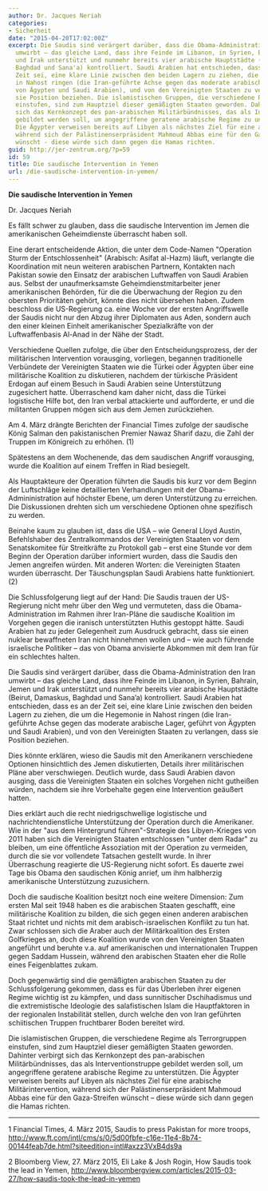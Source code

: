 ```yaml
---
author: Dr. Jacques Neriah
categories:
- Sicherheit
date: "2015-04-20T17:02:00Z"
excerpt: Die Saudis sind verärgert darüber, dass die Obama-Administration den Iran
  umwirbt – das gleiche Land, dass ihre Feinde im Libanon, in Syrien, Bahrain, Jemen
  und Irak unterstützt und nunmehr bereits vier arabische Hauptstädte (Beirut, Damaskus,
  Baghdad und Sana'a) kontrolliert. Saudi Arabien hat entschieden, dass es an der
  Zeit sei, eine klare Linie zwischen den beiden Lagern zu ziehen, die um die Hegemonie
  in Nahost ringen (die Iran-geführte Achse gegen das moderate arabische Lager, geführt
  von Ägypten und Saudi Arabien), und von den Vereinigten Staaten zu verlangen, dass
  sie Position beziehen. Die islamistischen Gruppen, die verschiedene Regime als Terrorgruppen
  einstufen, sind zum Hauptziel dieser gemäßigten Staaten geworden. Dahinter verbirgt
  sich das Kernkonzept des pan-arabischen Militärbündnisses, das als Interventionstruppe
  gebildet werden soll, um angegriffene geratene arabische Regime zu unterstützen.
  Die Ägypter verweisen bereits auf Libyen als nächstes Ziel für eine arabische Militärintervention,
  während sich der Palästinenserpräsident Mahmoud Abbas eine für den Gaza-Streifen
  wünscht - diese würde sich dann gegen die Hamas richten.
guid: http://jer-zentrum.org/?p=59
id: 59
title: Die saudische Intervention in Yemen
url: /die-saudische-intervention-in-yemen/
---
```


**Die saudische Intervention in Yemen**  


Dr. Jacques Neriah

Es fällt schwer zu glauben, dass die saudische Intervention im Jemen die amerikanischen Geheimdienste überrascht haben soll.

  
Eine derart entscheidende Aktion, die unter dem Code-Namen "Operation Sturm der Entschlossenheit" (Arabisch: Asifat al-Hazm) läuft, verlangte die Koordination mit neun weiteren arabischen Partnern, Kontakten nach Pakistan sowie den Einsatz der arabischen Luftwaffen von Saudi Arabien aus. Selbst der unaufmerksamste Geheimdienstmitarbeiter jener amerikanischen Behörden, für die die Überwachung der Region zu den obersten Prioritäten gehört, könnte dies nicht übersehen haben. Zudem beschloss die US-Regierung ca. eine Woche vor der ersten Angriffswelle der Saudis nicht nur den Abzug ihrer Diplomaten aus Aden, sondern auch den einer kleinen Einheit amerikanischer Spezialkräfte von der Luftwaffenbasis Al-Anad in der Nähe der Stadt.

Verschiedene Quellen zufolge, die über den Entscheidungsprozess, der der militärischen Intervention vorausging, vorliegen, begannen traditionelle Verbündete der Vereinigten Staaten wie die Türkei oder Ägypten über eine militärische Koalition zu diskutieren, nachdem der türkische Präsident Erdogan auf einem Besuch in Saudi Arabien seine Unterstützung zugesichert hatte. Überraschend kam daher nicht, dass die Türkei logistische Hilfe bot, den Iran verbal attackierte und aufforderte, er und die militanten Gruppen mögen sich aus dem Jemen zurückziehen.

Am 4. März drängte Berichten der Financial Times zufolge der saudische König Salman den pakistanischen Premier Nawaz Sharif dazu, die Zahl der Truppen im Königreich zu erhöhen. (1)

Spätestens an dem Wochenende, das dem saudischen Angriff vorausging, wurde die Koalition auf einem Treffen in Riad besiegelt.

Als Hauptakteure der Operation führten die Saudis bis kurz vor dem Beginn der Luftschläge keine detaillierten Verhandlungen mit der Obama-Admininistration auf höchster Ebene, um deren Unterstützung zu erreichen. Die Diskussionen drehten sich um verschiedene Optionen ohne spezifisch zu werden.

Beinahe kaum zu glauben ist, dass die USA – wie General Lloyd Austin, Befehlshaber des Zentralkommandos der Vereinigten Staaten vor dem Senatskomitee für Streitkräfte zu Protokoll gab – erst eine Stunde vor dem Beginn der Operation darüber informiert wurden, dass die Saudis den Jemen angreifen würden. Mit anderen Worten: die Vereinigten Staaten wurden überrascht. Der Täuschungsplan Saudi Arabiens hatte funktioniert. (2)

Die Schlussfolgerung liegt auf der Hand: Die Saudis trauen der US-Regierung nicht mehr über den Weg und vermuteten, dass die Obama-Administration im Rahmen ihrer Iran-Pläne die saudische Koalition im Vorgehen gegen die iranisch unterstützten Huthis gestoppt hätte. Saudi Arabien hat zu jeder Gelegenheit zum Ausdruck gebracht, dass sie einen nuklear bewaffneten Iran nicht hinnehmen wollen und – wie auch führende israelische Politiker – das von Obama anvisierte Abkommen mit dem Iran für ein schlechtes halten.

Die Saudis sind verärgert darüber, dass die Obama-Administration den Iran umwirbt – das gleiche Land, dass ihre Feinde im Libanon, in Syrien, Bahrain, Jemen und Irak unterstützt und nunmehr bereits vier arabische Hauptstädte (Beirut, Damaskus, Baghdad und Sana’a) kontrolliert. Saudi Arabien hat entschieden, dass es an der Zeit sei, eine klare Linie zwischen den beiden Lagern zu ziehen, die um die Hegemonie in Nahost ringen (die Iran-geführte Achse gegen das moderate arabische Lager, geführt von Ägypten und Saudi Arabien), und von den Vereinigten Staaten zu verlangen, dass sie Position beziehen.

Dies könnte erklären, wieso die Saudis mit den Amerikanern verschiedene Optionen hinsichtlich des Jemen diskutierten, Details ihrer militärischen Pläne aber verschwiegen. Deutlich wurde, dass Saudi Arabien davon ausging, dass die Vereinigten Staaten ein solches Vorgehen nicht gutheißen würden, nachdem sie ihre Vorbehalte gegen eine Intervention geäußert hatten.

Dies erklärt auch die recht niedrigschwellige logistische und nachrichtendienstliche Unterstützung der Operation durch die Amerikaner. Wie in der "aus dem Hintergrund führen"-Strategie des Libyen-Krieges von 2011 haben sich die Vereinigten Staaten entschlossen "unter dem Radar" zu bleiben, um eine öffentliche Assoziation mit der Operation zu vermeiden, durch die sie vor vollendete Tatsachen gestellt wurde. In ihrer Überraschung reagierte die US-Regierung nicht sofort. Es dauerte zwei Tage bis Obama den saudischen König anrief, um ihm halbherzig amerikanische Unterstützung zuzusichern.

Doch die saudische Koalition besitzt noch eine weitere Dimension: Zum ersten Mal seit 1948 haben es die arabischen Staaten geschafft, eine militärische Koalition zu bilden, die sich gegen einen anderen arabischen Staat richtet und nichts mit dem arabisch-israelischen Konflikt zu tun hat. Zwar schlossen sich die Araber auch der Militärkoalition des Ersten Golfkrieges an, doch diese Koalition wurde von den Vereinigten Staaten angeführt und beruhte v.a. auf amerikanischen und internationalen Truppen gegen Saddam Hussein, während den arabischen Staaten eher die Rolle eines Feigenblattes zukam.

Doch gegenwärtig sind die gemäßigten arabischen Staaten zu der Schlussfolgerung gekommen, dass es für das Überleben ihrer eigenen Regime wichtig ist zu kämpfen, und dass sunnitischer Dschihadismus und die extremistische Ideologie des salafistischen Islam die Hauptfaktoren in der regionalen Instabilität stellen, durch welche den von Iran geführten schiitischen Truppen fruchtbarer Boden bereitet wird.

Die islamistischen Gruppen, die verschiedene Regime als Terrorgruppen einstufen, sind zum Hauptziel dieser gemäßigten Staaten geworden. Dahinter verbirgt sich das Kernkonzept des pan-arabischen Militärbündnisses, das als Interventionstruppe gebildet werden soll, um angegriffene geratene arabische Regime zu unterstützen. Die Ägypter verweisen bereits auf Libyen als nächstes Ziel für eine arabische Militärintervention, während sich der Palästinenserpräsident Mahmoud Abbas eine für den Gaza-Streifen wünscht – diese würde sich dann gegen die Hamas richten.



---



1 Financial Times, 4. März 2015, Saudis to press Pakistan for more troops, http://www.ft.com/intl/cms/s/0/5d00fbfe-c16e-11e4-8b74-00144feab7de.html?siteedition=intl#axzz3VxB4ds9a

2 Bloomberg View, 27. März 2015, Eli Lake &amp; Josh Rogin, How Saudis took the lead in Yemen, http://www.bloombergview.com/articles/2015-03-27/how-saudis-took-the-lead-in-yemen

  
